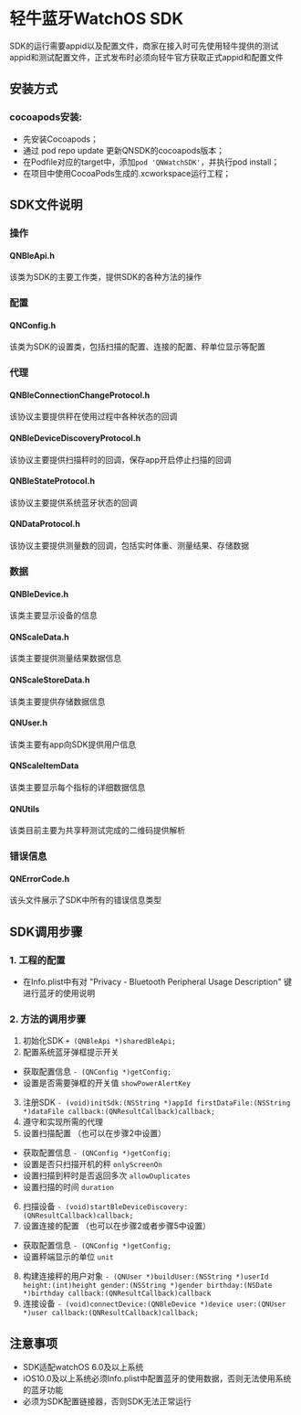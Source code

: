 # 轻牛蓝牙WatchOS SDK 

SDK的运行需要appid以及配置文件，商家在接入时可先使用轻牛提供的测试appid和测试配置文件，正式发布时必须向轻牛官方获取正式appid和配置文件

## 安装方式

### cocoapods安装:
- 先安装Cocoapods；
- 通过 pod repo update 更新QNSDK的cocoapods版本；
- 在Podfile对应的target中，添加`pod 'QNWatchSDK'`，并执行pod install；
- 在项目中使用CocoaPods生成的.xcworkspace运行工程；

## SDK文件说明

### 操作
#### QNBleApi.h
该类为SDK的主要工作类，提供SDK的各种方法的操作

### 配置
#### QNConfig.h
该类为SDK的设置类，包括扫描的配置、连接的配置、秤单位显示等配置

### 代理
#### QNBleConnectionChangeProtocol.h
该协议主要提供秤在使用过程中各种状态的回调
#### QNBleDeviceDiscoveryProtocol.h
该协议主要提供扫描秤时的回调，保存app开启停止扫描的回调
#### QNBleStateProtocol.h
该协议主要提供系统蓝牙状态的回调
#### QNDataProtocol.h
该协议主要提供测量数的回调，包括实时体重、测量结果、存储数据


### 数据
#### QNBleDevice.h
该类主要显示设备的信息

#### QNScaleData.h
该类主要提供测量结果数据信息

#### QNScaleStoreData.h
该类主要提供存储数据信息

#### QNUser.h
该类主要有app向SDK提供用户信息

#### QNScaleItemData
该类主要显示每个指标的详细数据信息

#### QNUtils
该类目前主要为共享秤测试完成的二维码提供解析

### 错误信息
#### QNErrorCode.h
该头文件展示了SDK中所有的错误信息类型

## SDK调用步骤

### 1. 工程的配置

- 在Info.plist中有对 "Privacy - Bluetooth Peripheral Usage Description" 键 进行蓝牙的使用说明

### 2. 方法的调用步骤

1. 初始化SDK `+ (QNBleApi *)sharedBleApi;`
2. 配置系统蓝牙弹框提示开关
+ 获取配置信息 `- (QNConfig *)getConfig;`
+ 设置是否需要弹框的开关值 `showPowerAlertKey`
3. 注册SDK `- (void)initSdk:(NSString *)appId firstDataFile:(NSString *)dataFile callback:(QNResultCallback)callback;`
4. 遵守和实现所需的代理
5. 设置扫描配置 （也可以在步骤2中设置）
+ 获取配置信息 `- (QNConfig *)getConfig;`
+ 设置是否只扫描开机的秤 `onlyScreenOn`
+ 设置扫描到秤时是否返回多次 `allowDuplicates`
+ 设置扫描的时间 `duration`
6. 扫描设备 `- (void)startBleDeviceDiscovery:(QNResultCallback)callback;`
7. 设置连接的配置 （也可以在步骤2或者步骤5中设置）
+ 获取配置信息 `- (QNConfig *)getConfig;`
+ 设置秤端显示的单位 `unit`
8. 构建连接秤的用户对象 `- (QNUser *)buildUser:(NSString *)userId height:(int)height gender:(NSString *)gender birthday:(NSDate *)birthday callback:(QNResultCallback)callback`
9. 连接设备 `- (void)connectDevice:(QNBleDevice *)device user:(QNUser *)user callback:(QNResultCallback)callback;`

## 注意事项
- SDK适配watchOS 6.0及以上系统
- iOS10.0及以上系统必须Info.plist中配置蓝牙的使用数据，否则无法使用系统的蓝牙功能
- 必须为SDK配置链接器，否则SDK无法正常运行
